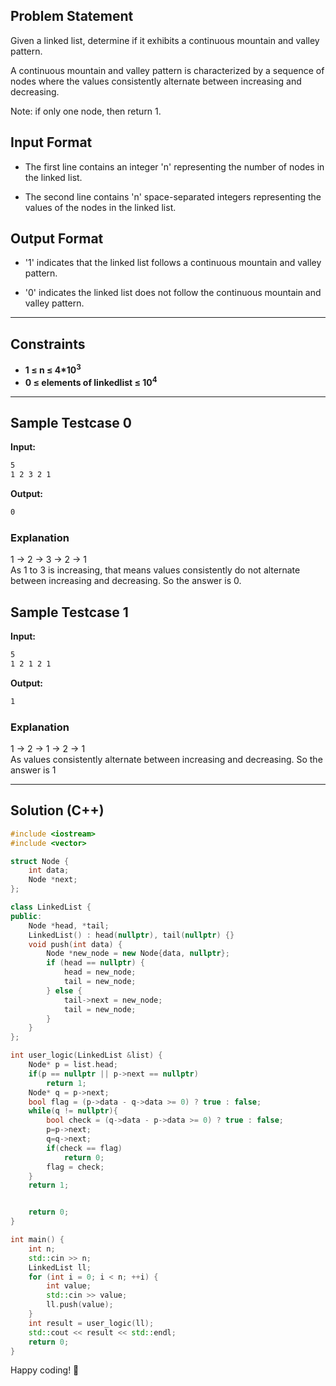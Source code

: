 ## Problem Statement

Given a linked list, determine if it exhibits a continuous mountain and valley pattern.

A continuous mountain and valley pattern is characterized by a sequence of nodes where the values consistently alternate between increasing and decreasing.

Note: if only one node, then return 1.

## Input Format

- The first line contains an integer 'n' representing the number of nodes in the linked list.

- The second line contains 'n' space-separated integers representing the values of the nodes in the linked list.

## Output Format

- '1' indicates that the linked list follows a continuous mountain and valley pattern.

- '0' indicates the linked list does not follow the continuous mountain and valley pattern.

---

## Constraints
- **1 ≤ n ≤ 4*10<sup>3</sup>**  
- **0 ≤ elements of linkedlist ≤ 10<sup>4</sup>**  
---

## Sample Testcase 0

**Input:**
```bash
5
1 2 3 2 1
```

**Output:**
```bash
0
```

### Explanation

1 -> 2 -> 3 -> 2 -> 1 <br>
As 1 to 3 is increasing, that means values consistently do not alternate between increasing and decreasing. So the answer is 0.

## Sample Testcase 1

**Input:**
```bash
5
1 2 1 2 1   
```

**Output:**
```bash
1
```

### Explanation

1 -> 2 -> 1 -> 2 -> 1 <br>
As values consistently alternate between increasing and decreasing. So the answer is 1

---

## Solution (C++)

```cpp
#include <iostream>
#include <vector>

struct Node {
    int data;
    Node *next;
};

class LinkedList {
public:
    Node *head, *tail;
    LinkedList() : head(nullptr), tail(nullptr) {}
    void push(int data) {
        Node *new_node = new Node{data, nullptr};
        if (head == nullptr) {
            head = new_node;
            tail = new_node;
        } else {
            tail->next = new_node;
            tail = new_node;
        }
    }
};

int user_logic(LinkedList &list) {
    Node* p = list.head;
    if(p == nullptr || p->next == nullptr)
        return 1;
    Node* q = p->next;
    bool flag = (p->data - q->data >= 0) ? true : false;
    while(q != nullptr){
        bool check = (q->data - p->data >= 0) ? true : false;
        p=p->next;
        q=q->next;
        if(check == flag)
            return 0;
        flag = check;
    } 
    return 1;


    return 0;
}

int main() {
    int n;
    std::cin >> n;
    LinkedList ll;
    for (int i = 0; i < n; ++i) {
        int value;
        std::cin >> value;
        ll.push(value);
    }
    int result = user_logic(ll);
    std::cout << result << std::endl;
    return 0;
}
```


Happy coding! 🚀
